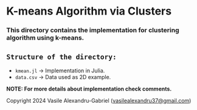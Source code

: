 # K-means Algorithm via Clusters

### This directory contains the implementation for clustering algorithm using k-means.

## `Structure of the directory:`
  * `kmean.jl` -> Implementation in Julia.
  * `data.csv` -> Data used as 2D example.

**NOTE: For more details about implementation check comments.**

Copyright 2024 Vasile Alexandru-Gabriel (vasilealexandru37@gmail.com)